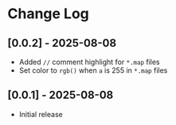 # Change Log

## [0.0.2] - 2025-08-08

- Added `//` comment highlight for `*.map` files
- Set color to `rgb()` when `a` is 255 in `*.map` files

## [0.0.1] - 2025-08-08

- Initial release
